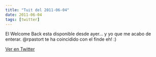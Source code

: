 ```yaml
---
title: "Tuit del 2011-06-04"
date: 2011-06-04
tags: [twitter]
---
```


El Welcome Back esta disponible desde ayer... y yo que me acabo de enterar. @rpastort te ha coincidido con el finde eh! :)



[Ver en Twitter](https://twitter.com/i/web/status/77058755262550017)

